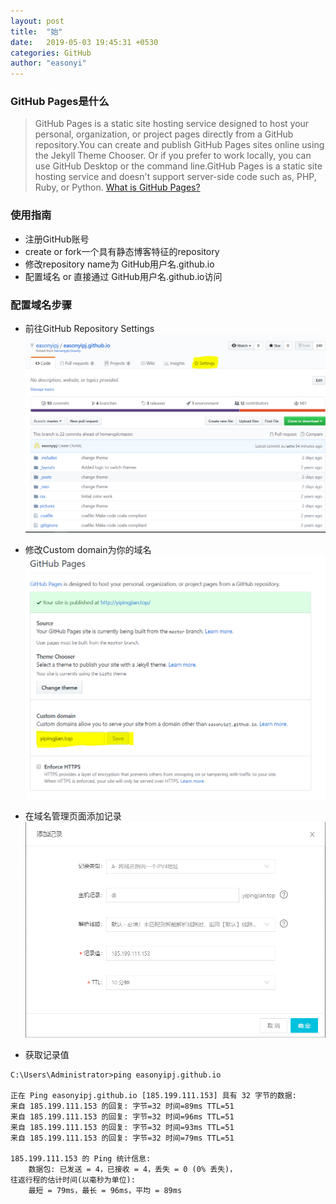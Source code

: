 ```yaml
---
layout: post
title:  "始"
date:   2019-05-03 19:45:31 +0530
categories: GitHub
author: "easonyi"
---
```

### GitHub Pages是什么
> GitHub Pages is a static site hosting service designed to host your personal, organization, or project pages directly from a GitHub repository.You can create and publish GitHub Pages sites online using the Jekyll Theme Chooser. Or if you prefer to work locally, you can use GitHub Desktop or the command line.GitHub Pages is a static site hosting service and doesn't support server-side code such as, PHP, Ruby, or Python. [What is GitHub Pages?](https://help.github.com/en/articles/what-is-github-pages)

### 使用指南
* 注册GitHub账号
* create or fork一个具有静态博客特征的repository
* 修改repository name为 GitHub用户名.github.io
* 配置域名 or 直接通过 GitHub用户名.github.io访问

### 配置域名步骤
* 前往GitHub Repository Settings
![settings](pictures/settings.PNG)

* 修改Custom domain为你的域名
![domain](pictures/domain.PNG)

* 在域名管理页面添加记录
![记录](pictures/记录.PNG)

* 获取记录值

```shell
C:\Users\Administrator>ping easonyipj.github.io

正在 Ping easonyipj.github.io [185.199.111.153] 具有 32 字节的数据:
来自 185.199.111.153 的回复: 字节=32 时间=89ms TTL=51
来自 185.199.111.153 的回复: 字节=32 时间=96ms TTL=51
来自 185.199.111.153 的回复: 字节=32 时间=93ms TTL=51
来自 185.199.111.153 的回复: 字节=32 时间=79ms TTL=51

185.199.111.153 的 Ping 统计信息:
    数据包: 已发送 = 4，已接收 = 4，丢失 = 0 (0% 丢失)，
往返行程的估计时间(以毫秒为单位):
    最短 = 79ms，最长 = 96ms，平均 = 89ms
```


